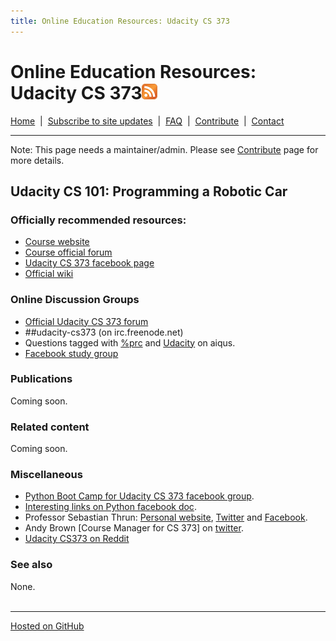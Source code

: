```yaml
---
title: Online Education Resources: Udacity CS 373
---
```


# Online Education Resources: Udacity CS 373<a href="http://page2rss.com/rss/519879319a5c35f6b7990eb489c4fdf9"><img src="https://github.com/amberj/online-edu-resources/raw/gh-pages/feed-icon.png" alt="RSS Feed" /></a>
[Home](http://amberj.github.com/online-edu-resources/ "Online Educational Resources: Home") &nbsp;|&nbsp; [Subscribe to site updates](http://amberj.github.com/online-edu-resources/subscribe.html "Online Educational Resources: Subscribe to site updates") &nbsp;|&nbsp; [FAQ](http://amberj.github.com/online-edu-resources/faq.html "Online Educational Resources: FAQ") &nbsp;|&nbsp; [Contribute](http://amberj.github.com/online-edu-resources/contribute.html "Online Educational Reqources: Contribute") &nbsp;|&nbsp; [Contact](http://amberj.github.com/online-edu-resources/contact.html "Online Educational Resources: Contact")<br />

<hr />

Note: This page needs a maintainer/admin. Please see [Contribute](http://amberj.github.com/online-edu-resources/contribute.html) page for more details.

## Udacity CS 101: Programming a Robotic Car
### Officially recommended resources:
* [Course website](http://www.udacity.com/overview/Course/cs373)
* [Course official forum](http://www.udacity-forums.com/cs373/)
* [Udacity CS 373 facebook page](https://www.facebook.com/pages/Udacity-CS-373/257800147623368)
* [Official wiki](http://wiki.udacity.com/CS373)

### Online Discussion Groups
* [Official Udacity CS 373 forum](http://www.udacity-forums.com/cs373)
* \#\#udacity-cs373 (on irc.freenode.net)
* Questions tagged with [%prc](http://www.aiqus.com/tags/%25prc/ "Udacity CS 373 on aiqus") and [Udacity](http://www.aiqus.com/tags/udacity/ "Udacity tag on aiqus") on aiqus.
* [Facebook study group](https://www.facebook.com/groups/programmingaroboticcar/)

### Publications
Coming soon.

### Related content
Coming soon.

### Miscellaneous
* [Python Boot Camp for Udacity CS 373 facebook group](https://www.facebook.com/groups/295104180548382/).
* [Interesting links on Python facebook doc](https://www.facebook.com/groups/295104180548382/doc/295562007169266/).
* Professor Sebastian Thrun: [Personal website](http://robot.cc/), [Twitter](https://twitter.com/#!/SebastianThrun) and [Facebook](https://www.facebook.com/profile.php?id=623268098).
* Andy Brown \[Course Manager for CS 373\] on [twitter](https://twitter.com/#!/AndyAtUdacity).
* [Udacity CS373 on Reddit](http://www.reddit.com/r/cs373)

### See also
None.
<br /><br />
<hr />

[Hosted on GitHub](https://github.com/amberj/online-edu-resources "online-edu-resources on GitHub")
